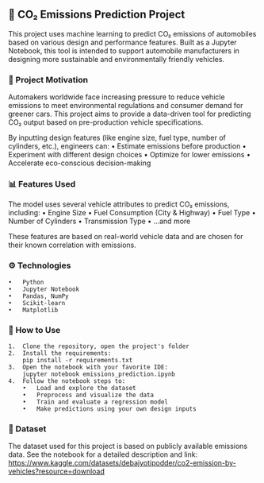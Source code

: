 ## 🚗 CO₂ Emissions Prediction Project

This project uses machine learning to predict CO₂ emissions of automobiles based on various design and performance features. Built as a Jupyter Notebook, this tool is intended to support automobile manufacturers in designing more sustainable and environmentally friendly vehicles.

### 📌 Project Motivation
Automakers worldwide face increasing pressure to reduce vehicle emissions to meet environmental regulations and consumer demand for greener cars. This project aims to provide a data-driven tool for predicting CO₂ output based on pre-production vehicle specifications.

By inputting design features (like engine size, fuel type, number of cylinders, etc.), engineers can:
	•	Estimate emissions before production
	•	Experiment with different design choices
	•	Optimize for lower emissions
	•	Accelerate eco-conscious decision-making

### 📊 Features Used
The model uses several vehicle attributes to predict CO₂ emissions, including:
	•	Engine Size
	•	Fuel Consumption (City & Highway)
	•	Fuel Type
	•	Number of Cylinders
	•	Transmission Type
	•	…and more

These features are based on real-world vehicle data and are chosen for their known correlation with emissions.

### ⚙️ Technologies
	•	Python
	•	Jupyter Notebook
	•	Pandas, NumPy
	•	Scikit-learn
	•	Matplotlib

### 🚀 How to Use
	1.	Clone the repository, open the project's folder
    2.	Install the requirements:
        pip install -r requirements.txt
    3.	Open the notebook with your favorite IDE:
        jupyter notebook emissions_prediction.ipynb
    4.	Follow the notebook steps to:
	    •	Load and explore the dataset
	    •	Preprocess and visualize the data
	    •	Train and evaluate a regression model
	    •	Make predictions using your own design inputs

### 📁 Dataset
The dataset used for this project is based on publicly available emissions data. See the notebook for a detailed description and link: https://www.kaggle.com/datasets/debajyotipodder/co2-emission-by-vehicles?resource=download